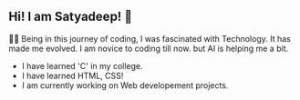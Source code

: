 ## Hi! I am Satyadeep! 👋
👨‍💻
Being in this journey of coding, I was fascinated with Technology. It has made me evolved.
I am novice to coding till now. but AI is helping me a bit.
* I have learned 'C' in my college.
* I have learned HTML, CSS!
* I am currently working on Web developement projects.
<!--
**deep447/deep447** is a ✨ _special_ ✨ repository because its `README.md` (this file) appears on your GitHub profile.

Here are some ideas to get you started:

- 🔭 I’m currently working on ...
- 🌱 I’m currently learning ...
- 👯 I’m looking to collaborate on ...
- 🤔 I’m looking for help with ...
- 💬 Ask me about ...
- 📫 How to reach me: ...
- 😄 Pronouns: ...
- ⚡ Fun fact: ...
-->
